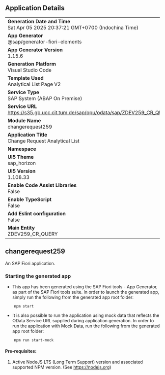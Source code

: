## Application Details
|               |
| ------------- |
|**Generation Date and Time**<br>Sat Apr 05 2025 20:37:21 GMT+0700 (Indochina Time)|
|**App Generator**<br>@sap/generator-fiori-elements|
|**App Generator Version**<br>1.15.6|
|**Generation Platform**<br>Visual Studio Code|
|**Template Used**<br>Analytical List Page V2|
|**Service Type**<br>SAP System (ABAP On Premise)|
|**Service URL**<br>https://s35.gb.ucc.cit.tum.de/sap/opu/odata/sap/ZDEV259_CR_QUERY_CDS|
|**Module Name**<br>changerequest259|
|**Application Title**<br>Change Request Analytical List |
|**Namespace**<br>|
|**UI5 Theme**<br>sap_horizon|
|**UI5 Version**<br>1.108.33|
|**Enable Code Assist Libraries**<br>False|
|**Enable TypeScript**<br>False|
|**Add Eslint configuration**<br>False|
|**Main Entity**<br>ZDEV259_CR_QUERY|

## changerequest259

An SAP Fiori application.

### Starting the generated app

-   This app has been generated using the SAP Fiori tools - App Generator, as part of the SAP Fiori tools suite.  In order to launch the generated app, simply run the following from the generated app root folder:

```
    npm start
```

- It is also possible to run the application using mock data that reflects the OData Service URL supplied during application generation.  In order to run the application with Mock Data, run the following from the generated app root folder:

```
    npm run start-mock
```

#### Pre-requisites:

1. Active NodeJS LTS (Long Term Support) version and associated supported NPM version.  (See https://nodejs.org)


